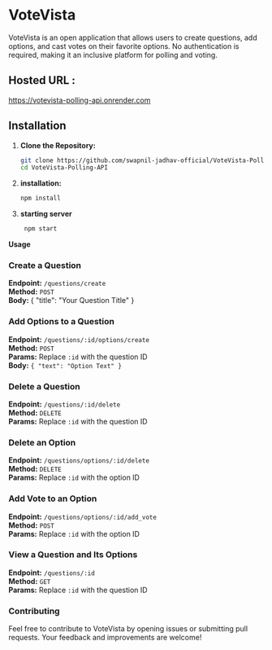 # VoteVista

VoteVista is an open application that allows users to create questions, add options, and cast votes on their favorite options. No authentication is required, making it an inclusive platform for polling and voting.

## Hosted URL : 
   https://votevista-polling-api.onrender.com

## Installation

1. **Clone the Repository:**
   ```bash
   git clone https://github.com/swapnil-jadhav-official/VoteVista-Polling-API.git
   cd VoteVista-Polling-API
2. **installation:**
    ```bash
    npm install
3. **starting server**
   ```bash
    npm start
   
 **Usage**
### Create a Question

**Endpoint:** `/questions/create`  
**Method:** `POST`  
**Body:** 
{
  "title": "Your Question Title"
}
### Add Options to a Question

**Endpoint:** `/questions/:id/options/create`  
**Method:** `POST`  
**Params:** Replace `:id` with the question ID  
**Body:** `{ "text": "Option Text" }`

### Delete a Question

**Endpoint:** `/questions/:id/delete`  
**Method:** `DELETE`  
**Params:** Replace `:id` with the question ID  

### Delete an Option

**Endpoint:** `/questions/options/:id/delete`  
**Method:** `DELETE`  
**Params:** Replace `:id` with the option ID  

### Add Vote to an Option

**Endpoint:** `/questions/options/:id/add_vote`  
**Method:** `POST`  
**Params:** Replace `:id` with the option ID  

### View a Question and Its Options

**Endpoint:** `/questions/:id`  
**Method:** `GET`  
**Params:** Replace `:id` with the question ID  

### Contributing

Feel free to contribute to VoteVista by opening issues or submitting pull requests. Your feedback and improvements are welcome!

